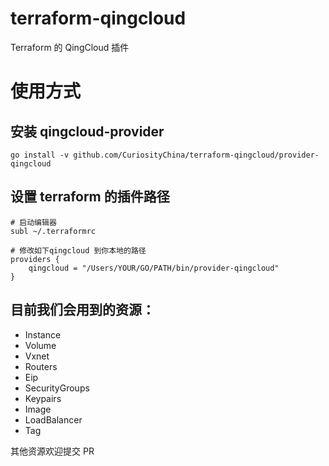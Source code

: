 # terraform-qingcloud
Terraform 的 QingCloud 插件

# 使用方式

## 安装 qingcloud-provider
```
go install -v github.com/CuriosityChina/terraform-qingcloud/provider-qingcloud
```

## 设置 terraform 的插件路径

```
# 启动编辑器
subl ~/.terraformrc

# 修改如下qingcloud 到你本地的路径
providers {
	qingcloud = "/Users/YOUR/GO/PATH/bin/provider-qingcloud"
}
```

## 目前我们会用到的资源：

+ Instance
+ Volume
+ Vxnet
+ Routers
+ Eip
+ SecurityGroups
+ Keypairs
+ Image
+ LoadBalancer
+ Tag

其他资源欢迎提交 PR
